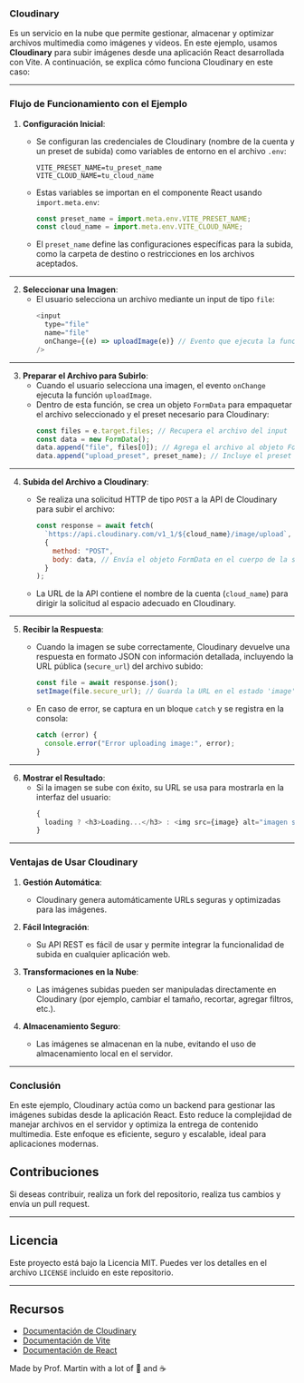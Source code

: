 ### **Cloudinary**

Es un servicio en la nube que permite gestionar, almacenar y optimizar archivos multimedia como imágenes y videos. En este ejemplo, usamos **Cloudinary** para subir imágenes desde una aplicación React desarrollada con Vite. A continuación, se explica cómo funciona Cloudinary en este caso:

---

### **Flujo de Funcionamiento con el Ejemplo**

1. **Configuración Inicial**:

   - Se configuran las credenciales de Cloudinary (nombre de la cuenta y un preset de subida) como variables de entorno en el archivo `.env`:

     ```env
     VITE_PRESET_NAME=tu_preset_name
     VITE_CLOUD_NAME=tu_cloud_name
     ```

   - Estas variables se importan en el componente React usando `import.meta.env`:

     ```javascript
     const preset_name = import.meta.env.VITE_PRESET_NAME;
     const cloud_name = import.meta.env.VITE_CLOUD_NAME;
     ```

   - El `preset_name` define las configuraciones específicas para la subida, como la carpeta de destino o restricciones en los archivos aceptados.

---

2. **Seleccionar una Imagen**:
   - El usuario selecciona un archivo mediante un input de tipo `file`:
     ```javascript
     <input
       type="file"
       name="file"
       onChange={(e) => uploadImage(e)} // Evento que ejecuta la función de subida
     />
     ```

---

3. **Preparar el Archivo para Subirlo**:
   - Cuando el usuario selecciona una imagen, el evento `onChange` ejecuta la función `uploadImage`.
   - Dentro de esta función, se crea un objeto `FormData` para empaquetar el archivo seleccionado y el preset necesario para Cloudinary:
     ```javascript
     const files = e.target.files; // Recupera el archivo del input
     const data = new FormData();
     data.append("file", files[0]); // Agrega el archivo al objeto FormData
     data.append("upload_preset", preset_name); // Incluye el preset configurado en Cloudinary
     ```

---

4. **Subida del Archivo a Cloudinary**:

   - Se realiza una solicitud HTTP de tipo `POST` a la API de Cloudinary para subir el archivo:

     ```javascript
     const response = await fetch(
       `https://api.cloudinary.com/v1_1/${cloud_name}/image/upload`,
       {
         method: "POST",
         body: data, // Envía el objeto FormData en el cuerpo de la solicitud
       }
     );
     ```

   - La URL de la API contiene el nombre de la cuenta (`cloud_name`) para dirigir la solicitud al espacio adecuado en Cloudinary.

---

5. **Recibir la Respuesta**:

   - Cuando la imagen se sube correctamente, Cloudinary devuelve una respuesta en formato JSON con información detallada, incluyendo la URL pública (`secure_url`) del archivo subido:

     ```javascript
     const file = await response.json();
     setImage(file.secure_url); // Guarda la URL en el estado 'image'
     ```

   - En caso de error, se captura en un bloque `catch` y se registra en la consola:
     ```javascript
     catch (error) {
       console.error("Error uploading image:", error);
     }
     ```

---

6. **Mostrar el Resultado**:
   - Si la imagen se sube con éxito, su URL se usa para mostrarla en la interfaz del usuario:
     ```javascript
     {
       loading ? <h3>Loading...</h3> : <img src={image} alt="imagen subida" />;
     }
     ```

---

### **Ventajas de Usar Cloudinary**

1. **Gestión Automática**:

   - Cloudinary genera automáticamente URLs seguras y optimizadas para las imágenes.

2. **Fácil Integración**:

   - Su API REST es fácil de usar y permite integrar la funcionalidad de subida en cualquier aplicación web.

3. **Transformaciones en la Nube**:

   - Las imágenes subidas pueden ser manipuladas directamente en Cloudinary (por ejemplo, cambiar el tamaño, recortar, agregar filtros, etc.).

4. **Almacenamiento Seguro**:
   - Las imágenes se almacenan en la nube, evitando el uso de almacenamiento local en el servidor.

---

### **Conclusión**

En este ejemplo, Cloudinary actúa como un backend para gestionar las imágenes subidas desde la aplicación React. Esto reduce la complejidad de manejar archivos en el servidor y optimiza la entrega de contenido multimedia. Este enfoque es eficiente, seguro y escalable, ideal para aplicaciones modernas.

## Contribuciones

Si deseas contribuir, realiza un fork del repositorio, realiza tus cambios y envía un pull request.

---

## Licencia

Este proyecto está bajo la Licencia MIT. Puedes ver los detalles en el archivo `LICENSE` incluido en este repositorio.

---

## Recursos

- [Documentación de Cloudinary](https://cloudinary.com/documentation)
- [Documentación de Vite](https://vitejs.dev/)
- [Documentación de React](https://reactjs.org/)

Made by Prof. Martin with a lot of 💖 and ☕
